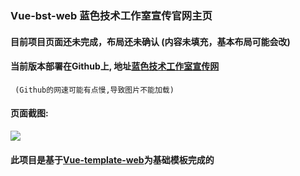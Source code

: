 ### Vue-bst-web 蓝色技术工作室宣传官网主页

#### 目前项目页面还未完成，布局还未确认 (内容未填充，基本布局可能会改)

#### 当前版本部署在Github上, 地址[蓝色技术工作室宣传网](https://pjqdyd.github.io/Vue-bst-web/#/)
     (Github的网速可能有点慢,导致图片不能加载)
#### 页面截图:
<img src="https://upload-images.jianshu.io/upload_images/14511997-17542842918db921.png">

#### 此项目是基于[Vue-template-web](https://github.com/pjqdyd/Vue-template-web)为基础模板完成的